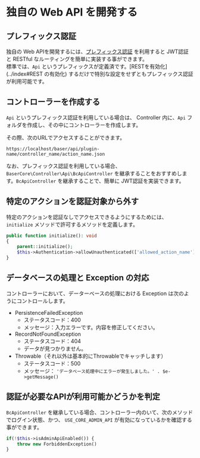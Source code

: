 # 独自の Web API を開発する



## プレフィックス認証
独自の Web APIを開発するには、[プレフィックス認証](../creator/plugin/development/functions/prefix_auth) を利用すると JWT認証と RESTful なルーティングを簡単に実装する事ができます。  
標準では、`Api` というプレフィックスが定義済です。[RESTを有効化](../index#REST の有効化) するだけで特別な設定をせずともプレフィックス認証が利用可能です。

## コントローラーを作成する
`Api` というプレフィックス認証を利用している場合は、 Controller 内に、`Api` フォルダを作成し、その中にコントローラーを作成します。

その際、次のURLでアクセスすることができます。
```
https://localhost/baser/api/plugin-name/controller_name/action_name.json
```

なお、プレフィックス認証を利用している場合、`BaserCore\Controller\Api\BcApiController` を継承することをおすすめします。`BcApiController` を継承することで、簡単に JWT認証を実装できます。

## 特定のアクションを認証対象から外す
特定のアクションを認証なしでアクセスできるようにするためには、 `initialize` メソッドで許可するメソッドを定義します。

```php
public function initialize(): void
{
    parent::initialize();
    $this->Authentication->allowUnauthenticated(['allowed_action_name']);
}
```

## データベースの処理と Exception の対応
コントローラーにおいて、データーベースの処理における Exception は次のようにコントロールします。

- PersistenceFailedException
  - ステータスコード：400
  - メッセージ：入力エラーです。内容を修正してください。
- RecordNotFoundException
  - ステータスコード：404
  - データが見つかりません。
- Throwable（それ以外は基本的にThrowableでキャッチします）
  - ステータスコード：500
  - メッセージ： `'データベース処理中にエラーが発生しました。' . $e->getMessage()`

## 認証が必要なAPIが利用可能かどうかを判定 
`BcApiController` を継承している場合、コントローラー内のいて、次のメソッドでログイン状態、かつ、 `USE_CORE_ADMIN_API` が有効になっているかを確認する事ができます。
```php
if(!$this->isAdminApiEnabled()) {
    throw new ForbiddenException()
}
```
